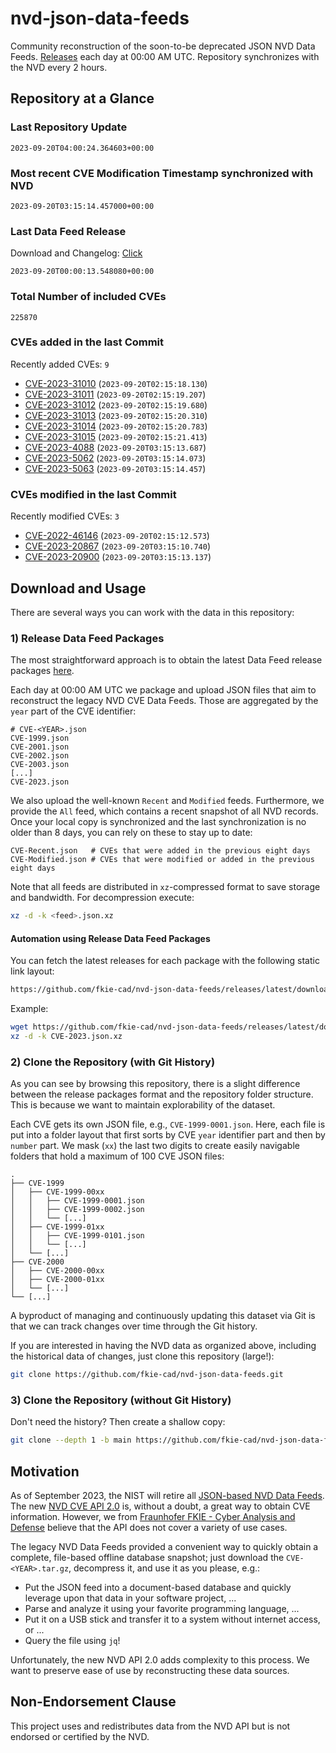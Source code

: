 # nvd-json-data-feeds

Community reconstruction of the soon-to-be deprecated JSON NVD Data Feeds. 
[Releases](https://github.com/fkie-cad/nvd-json-data-feeds/releases/latest) each day at 00:00 AM UTC.
Repository synchronizes with the NVD every 2 hours.

## Repository at a Glance

### Last Repository Update

```plain
2023-09-20T04:00:24.364603+00:00
```

### Most recent CVE Modification Timestamp synchronized with NVD

```plain
2023-09-20T03:15:14.457000+00:00
```

### Last Data Feed Release

Download and Changelog: [Click](https://github.com/fkie-cad/nvd-json-data-feeds/releases/latest)

```plain
2023-09-20T00:00:13.548080+00:00
```

### Total Number of included CVEs

```plain
225870
```

### CVEs added in the last Commit

Recently added CVEs: `9`

* [CVE-2023-31010](CVE-2023/CVE-2023-310xx/CVE-2023-31010.json) (`2023-09-20T02:15:18.130`)
* [CVE-2023-31011](CVE-2023/CVE-2023-310xx/CVE-2023-31011.json) (`2023-09-20T02:15:19.207`)
* [CVE-2023-31012](CVE-2023/CVE-2023-310xx/CVE-2023-31012.json) (`2023-09-20T02:15:19.680`)
* [CVE-2023-31013](CVE-2023/CVE-2023-310xx/CVE-2023-31013.json) (`2023-09-20T02:15:20.310`)
* [CVE-2023-31014](CVE-2023/CVE-2023-310xx/CVE-2023-31014.json) (`2023-09-20T02:15:20.783`)
* [CVE-2023-31015](CVE-2023/CVE-2023-310xx/CVE-2023-31015.json) (`2023-09-20T02:15:21.413`)
* [CVE-2023-4088](CVE-2023/CVE-2023-40xx/CVE-2023-4088.json) (`2023-09-20T03:15:13.687`)
* [CVE-2023-5062](CVE-2023/CVE-2023-50xx/CVE-2023-5062.json) (`2023-09-20T03:15:14.073`)
* [CVE-2023-5063](CVE-2023/CVE-2023-50xx/CVE-2023-5063.json) (`2023-09-20T03:15:14.457`)


### CVEs modified in the last Commit

Recently modified CVEs: `3`

* [CVE-2022-46146](CVE-2022/CVE-2022-461xx/CVE-2022-46146.json) (`2023-09-20T02:15:12.573`)
* [CVE-2023-20867](CVE-2023/CVE-2023-208xx/CVE-2023-20867.json) (`2023-09-20T03:15:10.740`)
* [CVE-2023-20900](CVE-2023/CVE-2023-209xx/CVE-2023-20900.json) (`2023-09-20T03:15:13.137`)


## Download and Usage

There are several ways you can work with the data in this repository:

### 1) Release Data Feed Packages

The most straightforward approach is to obtain the latest Data Feed release packages [here](https://github.com/fkie-cad/nvd-json-data-feeds/releases/latest).

Each day at 00:00 AM UTC we package and upload JSON files that aim to reconstruct the legacy NVD CVE Data Feeds.
Those are aggregated by the `year` part of the CVE identifier:

```
# CVE-<YEAR>.json
CVE-1999.json
CVE-2001.json
CVE-2002.json
CVE-2003.json
[...]
CVE-2023.json
```

We also upload the well-known `Recent` and `Modified` feeds.
Furthermore, we provide the `All` feed, which contains a recent snapshot of all NVD records.
Once your local copy is synchronized and the last synchronization is no older than 8 days, you can rely on these to stay up to date:

```plain
CVE-Recent.json   # CVEs that were added in the previous eight days
CVE-Modified.json # CVEs that were modified or added in the previous eight days
```

Note that all feeds are distributed in `xz`-compressed format to save storage and bandwidth.
For decompression execute:

```sh
xz -d -k <feed>.json.xz
```


#### Automation using Release Data Feed Packages

You can fetch the latest releases for each package with the following static link layout:

```sh
https://github.com/fkie-cad/nvd-json-data-feeds/releases/latest/download/CVE-<YEAR>.json.xz
```

Example:

```sh
wget https://github.com/fkie-cad/nvd-json-data-feeds/releases/latest/download/CVE-2023.json.xz
xz -d -k CVE-2023.json.xz
```

### 2) Clone the Repository (with Git History)

As you can see by browsing this repository, there is a slight difference between the release packages format and the repository folder structure.
This is because we want to maintain explorability of the dataset.

Each CVE gets its own JSON file, e.g., `CVE-1999-0001.json`.
Here, each file is put into a folder layout that first sorts by CVE `year` identifier part and then by `number` part.
We mask (`xx`) the last two digits to create easily navigable folders that hold a maximum of 100 CVE JSON files:

```plain
.
├── CVE-1999
│   ├── CVE-1999-00xx
│   │   ├── CVE-1999-0001.json
│   │   ├── CVE-1999-0002.json
│   │   └── [...]
│   ├── CVE-1999-01xx
│   │   ├── CVE-1999-0101.json
│   │   └── [...]
│   └── [...]
├── CVE-2000
│   ├── CVE-2000-00xx
│   ├── CVE-2000-01xx
│   └── [...]
└── [...]
```

A byproduct of managing and continuously updating this dataset via Git is that we can track changes over time through the Git history.

If you are interested in having the NVD data as organized above, including the historical data of changes, just clone this repository (large!):

```sh
git clone https://github.com/fkie-cad/nvd-json-data-feeds.git
```

### 3) Clone the Repository (without Git History)

Don't need the history? Then create a shallow copy:

```sh
git clone --depth 1 -b main https://github.com/fkie-cad/nvd-json-data-feeds.git
```

## Motivation

As of September 2023, the NIST will retire all [JSON-based NVD Data Feeds](https://nvd.nist.gov/vuln/data-feeds#divRetirementBanner-1).
The new [NVD CVE API 2.0](https://nvd.nist.gov/developers/vulnerabilities) is, without a doubt, a great way to obtain CVE information.
However, we from [Fraunhofer FKIE - Cyber Analysis and Defense](https://www.fkie.fraunhofer.de/en/departments/cad.html) believe that the API does not cover a variety of use cases.

The legacy NVD Data Feeds provided a convenient way to quickly obtain a complete, file-based offline database snapshot; just download the `CVE-<YEAR>.tar.gz`, decompress it, and use it as you please, e.g.:

* Put the JSON feed into a document-based database and quickly leverage upon that data in your software project, ...
* Parse and analyze it using your favorite programming language, ...
* Put it on a USB stick and transfer it to a system without internet access, or ...
* Query the file using `jq`!

Unfortunately, the new NVD API 2.0 adds complexity to this process.
We want to preserve ease of use by reconstructing these data sources.

## Non-Endorsement Clause

This project uses and redistributes data from the NVD API but is not endorsed or certified by the NVD.